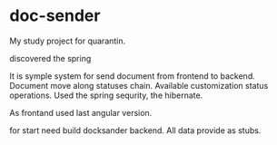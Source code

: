 # doc-sender

My study project for quarantin.

discovered the spring

It is symple system for send document from frontend to backend. Document move along statuses chain.
Available customization status operations.
Used the spring sequrity, the hibernate.

As frontand used last angular version.

for start need build docksander backend. All data provide as stubs.
